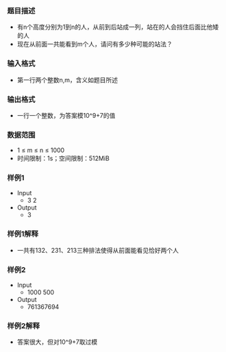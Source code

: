### 题目描述

- 有n个高度分别为1到n的人，从前到后站成一列，站在的人会挡住后面比他矮的人
- 现在从前面一共能看到m个人，请问有多少种可能的站法？

### 输入格式

- 第一行两个整数n,m，含义如题目所述

### 输出格式

- 一行一个整数，为答案模10^9+7的值

### 数据范围

- 1 ≤ m ≤ n ≤ 1000
- 时间限制：1s；空间限制：512MiB

### 样例1

- Input
    * 3 2
- Output
    * 3

### 样例1解释

- 一共有132、231、213三种排法使得从前面能看见恰好两个人

### 样例2

- Input
    * 1000 500
- Output
    * 761367694

### 样例2解释

- 答案很大，但对10^9+7取过模